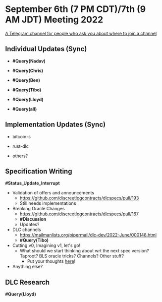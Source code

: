 # September 6th (7 PM CDT)/7th (9 AM JDT) Meeting 2022

[A Telegram channel for people who ask you about where to join a channel](https://t.me/BitcoinDLCs)

## Individual Updates (Sync)

* **#Query(Nadav)**

* **#Query(Chris)**

* **#Query(Ben)**

* **#Query(Tibo)**

* **#Query(Lloyd)**

* **#Query(all)**

## Implementation Updates (Sync)

* bitcoin-s

* rust-dlc

* others?

## Specification Writing

**#Status_Update_Interrupt**

* Validation of offers and announcements
  * https://github.com/discreetlogcontracts/dlcspecs/pull/193
  * Still needs implementations
* Breaking Oracle Changes
  * https://github.com/discreetlogcontracts/dlcspecs/pull/167
  * **#Discussion**
  * Updates?
* DLC channels
  * https://mailmanlists.org/pipermail/dlc-dev/2022-June/000148.html
  * **#Query(Tibo)**
* Cutting v0, Imagining v1, let's go!
  * What should we start thinking about wrt the next spec version? Taproot? BLS oracle tricks? Channels? Other stuff?
    * Put your thoughts [here](https://github.com/discreetlogcontracts/dlcspecs/issues/199)!
* Anything else?

## DLC Research

**#Query(Lloyd)**
